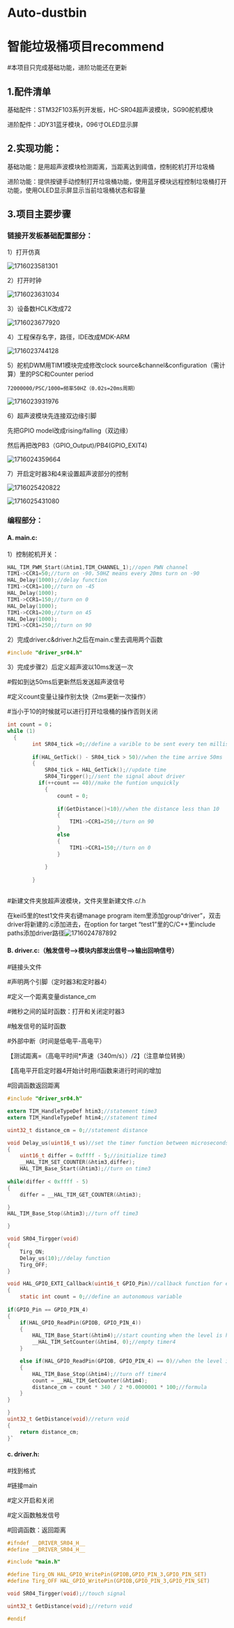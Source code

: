 # Auto-dustbin


# 智能垃圾桶项目recommend

#本项目只完成基础功能，进阶功能还在更新

## 1.配件清单

基础配件：STM32F103系列开发板，HC-SR04超声波模块，SG90舵机模块

进阶配件：JDY31蓝牙模块，096寸OLED显示屏

## 2.实现功能：

基础功能：是用超声波模块检测距离，当距离达到阈值，控制舵机打开垃圾桶

进阶功能：提供按键手动控制打开垃圾桶功能，使用蓝牙模块远程控制垃圾桶打开功能，使用OLED显示屏显示当前垃圾桶状态和容量

## 3.项目主要步骤

### 链接开发板基础配置部分：

1）打开仿真

![1716023581301](C:\Users\winter\AppData\Roaming\Typora\typora-user-images\1716023581301.png)

2）打开时钟

![1716023631034](C:\Users\winter\AppData\Roaming\Typora\typora-user-images\1716023631034.png)

3）设备数HCLK改成72

![1716023677920](C:\Users\winter\AppData\Roaming\Typora\typora-user-images\1716023677920.png)

4）工程保存名字，路径，IDE改成MDK-ARM

![1716023744128](C:\Users\winter\AppData\Roaming\Typora\typora-user-images\1716023744128.png)

5）舵机DWM用TIM1模块完成修改clock source&channel&configuration（需计算）里的PSC和Counter period

`72000000/PSC/1000=频率50HZ（0.02s=20ms周期）`

![1716023931976](C:\Users\winter\AppData\Roaming\Typora\typora-user-images\1716023931976.png)

6）超声波模块先连接双边缘引脚

先把GPIO model改成rising/falling（双边缘）

然后再把改PB3（GPIO_Output)/PB4(GPIO_EXIT4)

![1716024359664](C:\Users\winter\AppData\Roaming\Typora\typora-user-images\1716024359664.png)

7）开启定时器3和4来设置超声波部分的控制

![1716025420822](C:\Users\winter\AppData\Roaming\Typora\typora-user-images\1716025420822.png)

![1716025431080](C:\Users\winter\AppData\Roaming\Typora\typora-user-images\1716025431080.png)

### 编程部分：

#### A. main.c:

1）控制舵机开关：

```c
HAL_TIM_PWM_Start(&htim1,TIM_CHANNEL_1);//open PWN channel
TIM1->CCR1=50;//turn on -90，50HZ means every 20ms turn on -90
HAL_Delay(1000);//delay function
TIM1->CCR1=100;//turn on -45
HAL_Delay(1000);
TIM1->CCR1=150;//turn on 0
HAL_Delay(1000);
TIM1->CCR1=200;//turn on 45
HAL_Delay(1000);
TIM1->CCR1=250;//turn on 90
```

2）完成driver.c&driver.h之后在main.c里去调用两个函数

```c
#include "driver_sr04.h"
```

3）完成步骤2）后定义超声波以10ms发送一次

#假如到达50ms后更新然后发送超声波信号

#定义count变量让操作别太快（2ms更新一次操作）

#当小于10的时候就可以进行打开垃圾桶的操作否则关闭

```c
int count = 0；
while (1)
  {
		int SR04_tick =0;//define a varible to be sent every ten milliseconds
		
		if(HAL_GetTick() - SR04_tick > 50)//when the time arrive 50ms
		{
			SR04_tick = HAL_GetTick();//update time
			SR04_Tirgger();//sent the signal about driver
		  if(++count == 40)//make the funtion unquickly
			{
				count = 0; 
				
				if(GetDistance()<10)//when the distance less than 10
				{
					TIM1->CCR1=250;//turn on 90
				}
				else 
				{
					TIM1->CCR1=150;//turn on 0
				}
				
			}
		
		}
		
```



#新建文件夹放超声波模块，文件夹里新建文件.c/.h

在keil5里的test1文件夹右键manage program item里添加group“driver”，双击driver将新建的.c添加进去，在option for target “test1”里的C/C++里include paths添加driver路径![1716024787892](C:\Users\winter\AppData\Roaming\Typora\typora-user-images\1716024787892.png)

#### B. driver.c:（触发信号—>模块内部发出信号—>输出回响信号）

#链接头文件

#声明两个引脚（定时器3和定时器4）

#定义一个距离变量distance_cm

#微秒之间的延时函数：打开和关闭定时器3

#触发信号的延时函数

#外部中断（时间是低电平-高电平）

【测试距离=（高电平时间*声速（340m/s））/2】（注意单位转换）

【高电平开启定时器4开始计时用if函数来进行时间的增加

#回调函数返回距离



```c
#include "driver_sr04.h"

extern TIM_HandleTypeDef htim3;//statement time3
extern TIM_HandleTypeDef htim4;//statement time4

uint32_t distance_cm = 0;//statement distance

void Delay_us(uint16_t us)//set the timer function between microseconds
{
	uint16_t differ = 0xffff - 5;//initialize time3
	__HAL_TIM_SET_COUNTER(&htim3,differ);
	HAL_TIM_Base_Start(&htim3);//turn on time3
	
while(differ < 0xffff - 5)
{
	differ = __HAL_TIM_GET_COUNTER(&htim3);

}
HAL_TIM_Base_Stop(&htim3);//turn off time3

}

void SR04_Tirgger(void)
{
	Tirg_ON;
	Delay_us(10);//delay function
	Tirg_OFF;
}

void HAL_GPIO_EXTI_Callback(uint16_t GPIO_Pin)//callback function for external interrupt
{
	static int count = 0;//define an autonomous variable
	
if(GPIO_Pin == GPIO_PIN_4)
{
	if(HAL_GPIO_ReadPin(GPIOB, GPIO_PIN_4))
	{
		HAL_TIM_Base_Start(&htim4);//start counting when the level is high
		__HAL_TIM_SetCounter(&htim4, 0);//empty timer4
	}

	else if(HAL_GPIO_ReadPin(GPIOB, GPIO_PIN_4) == 0)//when the level is low
	{
		HAL_TIM_Base_Stop(&htim4);//turn off timer4
		count = __HAL_TIM_GetCounter(&htim4);
		distance_cm = count * 340 / 2 *0.0000001 * 100;//formula
	}
}

}
uint32_t GetDistance(void)//return void
{
	return distance_cm;
}`
```



#### c. driver.h:

#找到格式

#链接main

#定义开启和关闭

#定义函数触发信号

#回调函数：返回距离



```c
#ifndef __DRIVER_SR04_H__
#define __DRIVER_SR04_H__

#include "main.h"

#define Tirg_ON HAL_GPIO_WritePin(GPIOB,GPIO_PIN_3,GPIO_PIN_SET)
#define Tirg_OFF HAL_GPIO_WritePin(GPIOB,GPIO_PIN_3,GPIO_PIN_SET)

void SR04_Tirgger(void);//touch signal

uint32_t GetDistance(void);//return void 

#endif
```

